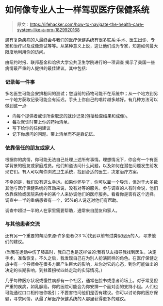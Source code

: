 # 如何像专业人士一样驾驭医疗保健系统

> 原文：<https://lifehacker.com/how-to-navigate-the-health-care-system-like-a-pro-1829920168>

患有复杂疾病的人最终会与我们的医疗保健系统有很多联系:手术、医生出诊、专家和治疗以及成像测试等等。从某种意义上说，这让他们成为专家，知道如何最大限度地利用你的访问。



由纽约时报、联邦基金和哈佛大学公共卫生学院进行的一项调查 揭示了美国一些病情最严重的人提供的最佳建议。其中包括:

### 记录每一件事

多名医生可能会安排相同的测试；您当前的药物可能不在系统中；从一个地方到另一个地方获取记录可能会有延迟。手头上你自己的唱片越多越好。有几种方法可以做到这一点:

*   向每个提供者或诊所索取您的就诊记录(包括检查结果和成像)。
*   每次就诊时带上你的药物清单。
*   写下给你的任何建议
*   记下你想问的问题。带上清单而不是靠记忆。

### 依靠信任的朋友或家人

根据你的病情，你可能无法自己处理上述所有事情。理想情况下，你会有一个有医学背景的密友或家庭成员，他们知道该问什么问题，以及如何在潜在问题发生前发现它们。有人可以帮你浏览卫生系统，找到合适的医生，决定治疗方案。

不幸的是，我们没有这么幸运。如果你怀孕了，你可以雇一个导乐，但对于大多数其他与医疗保健系统的互动来说，没有对等的服务。参与调查的人有时会说，他们依靠保险或医院系统中的某个人来协调他们的医疗服务。看看你是否有这个选择。调查中一半的重病患者有一个，95%的人说这对他们有帮助。

调查中超过一半的人在家里需要帮助，通常来自朋友和家人。

### 与其他患者交流

还有另一个重要的帮助来源:许多患者(23 %)找到以前有过类似经历的人，寻求他们的建议。

(当我在运动中伤了膝盖时，我自己也是这样做的:我有队友指导我找到医生，决定手术，准备恢复。不久之后，我发现自己在为别人扮演同样的角色。在医疗保健之旅中有一个导师会在很多方面产生巨大的影响，从你对它的心态，到你可能做出的决定的长期影响，到拄着拐杖四处走动的实际情况。)

几乎每种医疗状况或慢性病都有一个社区，通常在脸书或患者论坛上。对于常见但严重的疾病，如乳腺癌，你的医院可能会为你安排一个面对面的支持小组。人们也可能通过口口相传被你吸引；不要害怕问他们是否有建议。你可以讨论你的医疗保健，寻求同情，从最了解医疗保健系统的人那里获得更多的建议。